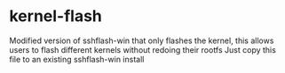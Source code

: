 # kernel-flash
Modified version of sshflash-win that only flashes the kernel, this allows users to flash different kernels without redoing their rootfs
Just copy this file to an existing sshflash-win install
